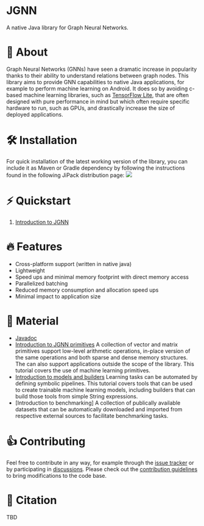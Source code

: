 # JGNN
A native Java library for Graph Neural Networks.

# :brain: About
Graph Neural Networks (GNNs) have seen a dramatic increase in popularity
thanks to their ability to understand relations between graph nodes.
This library aims to provide GNN capabilities to native Java applications, 
for example to perform machine learning on Android. It does so by avoiding
c-based machine learning libraries, such as [TensorFlow Lite](https://www.tensorflow.org/lite),
that are often designed with pure performance in mind but which often require
specific hardware to run, such as GPUs, and drastically increase the size of
deployed applications.


# :hammer_and_wrench: Installation
For quick installation of the latest working version of the library, you can include it as Maven or Gradle dependency by following the instructions found in the following JiPack distribution page:
[![](https://jitpack.io/v/maniospas/jgnn.svg)](https://jitpack.io/#maniospas/jgnn)

# :zap: Quickstart
1. [Introduction to JGNN](tutorials/Introduction.md)

# :fire: Features
* Cross-platform support (written in native java)
* Lightweight
* Speed ups and minimal memory footprint with direct memory access
* Parallelized batching
* Reduced memory consumption and allocation speed ups
* Minimal impact to application size

# :link: Material
* [Javadoc](https://maniospas.github.io/JGNN/)
* [Introduction to JGNN primitives](tutorials/Primitives.md) A collection of vector and matrix primitives support low-level arithmetic operations, in-place version of the same operations and both sparse and dense memory structures. The can also support applications outside the scope of the library. This tutorial covers the use of machine learning primitives.
* [Introduction to models and builders](tutorials/Models.md) Learning tasks can be automated by defining symbolic pipelines. This tutorial covers tools that can be used to create trainable machine learning models, including builders that can build those tools from  simple String expressions.
* [Introduction to benchmarking] A collection of publically available datasets that can be automatically downloaded and imported from respective external sources to facilitate benchmarking tasks. 

# :thumbsup: Contributing
Feel free to contribute in any way, for example through the [issue tracker]() or by participating in [discussions]().
Please check out the [contribution guidelines](CONTRIBUTING.md) to bring modifications to the code base.
 
# :notebook: Citation
TBD

